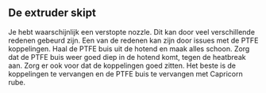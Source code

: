 ## De extruder skipt

Je hebt waarschijnlijk een verstopte nozzle. Dit kan door veel verschillende redenen gebeurd zijn. Een van de redenen kan zijn door issues met de PTFE koppelingen. Haal de PTFE buis uit de hotend en maak alles schoon. Zorg dat de PTFE buis weer goed diep in de hotend komt, tegen de heatbreak aan. Zorg er ook voor dat de koppelingen goed zitten. Het beste is de koppelingen te vervangen en de PTFE buis te vervangen met Capricorn rube. 